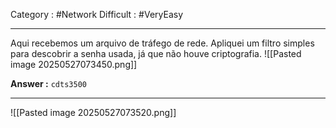 Category : #Network Difficult : #VeryEasy
***
Aqui recebemos um arquivo de tráfego de rede. Apliquei um filtro simples para descobrir a senha usada, já que não houve criptografia.
![[Pasted image 20250527073450.png]]

**Answer :** `cdts3500`
***
![[Pasted image 20250527073520.png]]
